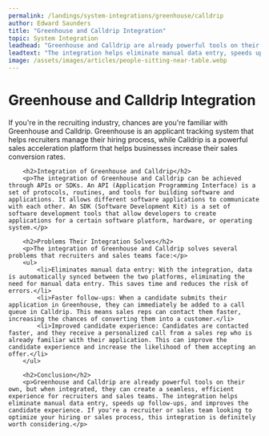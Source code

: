 ```yaml
---
permalink: /landings/system-integrations/greenhouse/calldrip
author: Edward Saunders
title: "Greenhouse and Calldrip Integration"
topic: System Integration
leadhead: "Greenhouse and Calldrip are already powerful tools on their own, but when integrated, they can create a seamless, efficient experience for recruiters and sales teams"
leadtext: "The integration helps eliminate manual data entry, speeds up follow-ups, and improves the candidate experience. If you're a recruiter or sales team looking to optimize your hiring or sales process, this integration is definitely worth considering."
image: /assets/images/articles/people-sitting-near-table.webp
---
```

<div class="arttext">        <h1>Greenhouse and Calldrip Integration</h1>
        <p>If you're in the recruiting industry, chances are you're familiar with Greenhouse and Calldrip. Greenhouse is an applicant tracking system that helps recruiters manage their hiring process, while Calldrip is a powerful sales acceleration platform that helps businesses increase their sales conversion rates.</p>
        
        <h2>Integration of Greenhouse and Calldrip</h2>
        <p>The integration of Greenhouse and Calldrip can be achieved through APIs or SDKs. An API (Application Programming Interface) is a set of protocols, routines, and tools for building software and applications. It allows different software applications to communicate with each other. An SDK (Software Development Kit) is a set of software development tools that allow developers to create applications for a certain software platform, hardware, or operating system.</p>
        
        <h2>Problems Their Integration Solves</h2>
        <p>The integration of Greenhouse and Calldrip solves several problems that recruiters and sales teams face:</p>
        <ul>
            <li>Eliminates manual data entry: With the integration, data is automatically synced between the two platforms, eliminating the need for manual data entry. This saves time and reduces the risk of errors.</li>
            <li>Faster follow-ups: When a candidate submits their application in Greenhouse, they can immediately be added to a call queue in Calldrip. This means sales reps can contact them faster, increasing the chances of converting them into a customer.</li>
            <li>Improved candidate experience: Candidates are contacted faster, and they receive a personalized call from a sales rep who is already familiar with their application. This can improve the candidate experience and increase the likelihood of them accepting an offer.</li>
        </ul>
        
        <h2>Conclusion</h2>
        <p>Greenhouse and Calldrip are already powerful tools on their own, but when integrated, they can create a seamless, efficient experience for recruiters and sales teams. The integration helps eliminate manual data entry, speeds up follow-ups, and improves the candidate experience. If you're a recruiter or sales team looking to optimize your hiring or sales process, this integration is definitely worth considering.</p>
</div>